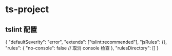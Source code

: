 # ts-project

## tslint 配置

{
"defaultSeverity": "error",
"extends": ["tslint:recommended"],
"jsRules": {},
"rules": {
"no-console": false // 取消 console 检查
},
"rulesDirectory": []
}
